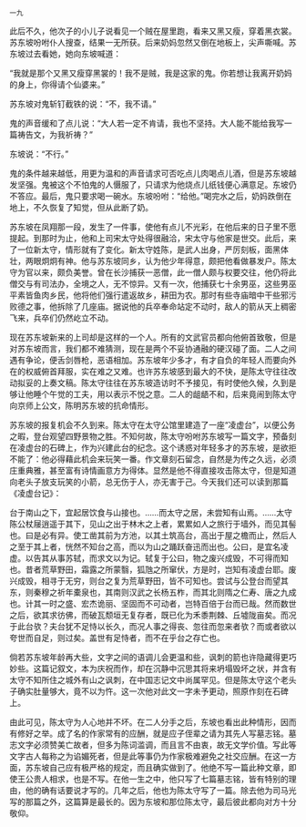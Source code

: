     一九 

   此后不久，他次子的小儿子说看见一个贼在屋里跑，看来又黑又瘦，穿着黑衣裳。苏东坡吩咐仆人搜查，结果一无所获。后来奶妈忽然又倒在地板上，尖声嘶喊。苏东坡过去看她，她向东坡喊道：

   “我就是那个又黑又瘦穿黑裳的！我不是贼，我是这家的鬼。你若想让我离开奶妈的身上，你得请个仙婆来。”

   苏东坡对鬼斩钉截铁的说：“不，我不请。”

   鬼的声音缓和了点儿说：“大人若一定不肯请，我也不坚持。大人能不能给我写一篇祷告文，为我祈祷？”

   东坡说：“不行。”

   鬼的条件越来越低，用更为温和的声音请求可否吃点儿肉喝点儿酒，但是苏东坡越发坚强。鬼被这个不怕鬼的人慑服了，只请求为他烧点儿纸钱便心满意足。东坡仍不答应。最后，鬼只要求喝一碗水。东坡吩咐：“给他。”喝完水之后，奶妈跌倒在地上，不久恢复了知觉，但从此断了奶。

   苏东坡在凤翔那一段，发生了一件事，使他有点儿不光彩，在他后来的日子里不愿提起。到那时为止，他和上司宋太守处得很融洽，宋太守与他家是世交。此后，来了一位新太守，情形就有了变化。新太守姓陈，是武人出身，严厉刻板，面黑体壮，两眼炯炯有神。他与苏东坡同乡，认为他少年得意，颇把他看做暴发户。陈太守为官以来，颇负美誉。曾在长沙捕获一恶僧，此一僧人颇与权要交往，他仍将此僧交与有司法办，全境之人，无不惊异。又有一次，他捕获七十余男巫，这些男巫平素皆鱼肉乡民，他将他们强行遣返故乡，耕田为农。那时有些寺庙暗中干些邪污败德之事，他拆除了几座庙。据说他的兵卒奉命站定不动时，敌人的箭从天上稠密飞来，兵卒们仍然屹立不动。

   现在苏东坡新来的上司却是这样的一个人。所有的文武官员都向他俯首致敬，但是对苏东坡而言，我们都不难猜测，现在是两个不妥协通融的硬汉碰了面。二人之间遇有争论，便舌剑唇枪，恶语相加。苏东坡年少多才，有才自负的年轻人而要向外在的权威俯首拜服，实在难之又难。也许苏东坡感到最大的不快，是陈太守往往改动拟妥的上奏文稿。陈太守往往在苏东坡造访时不予接见，有时使他久候，久到是够让他睡个午觉的工夫，用以表示不悦之意。二人的龃龉不和，后来竟闹到陈太守向京师上公文，陈明苏东坡的抗命情形。

   苏东坡的报复机会不久到来。陈太守在太守公馆里建造了一座“凌虚台”，以便公务之暇，登台观望四野景物之胜。不知何故，陈太守吩咐苏东坡写一篇文字，预备刻在凌虚台的石碑上，作为兴建此台的纪念。这个诱惑对年轻多才的苏东坡，是欲拒不能了：他必得藉此机会来玩笑一番。作文章刻石留念，自然是为传之久远，必须庄重典雅，甚至富有诗情画意方为得体。显然是他不得直接攻击陈太守，但是知道向老头子放支玩笑的小箭，总无伤于人，亦无害于己。今天我们还可以读到那篇《凌虚台记》：

   台于南山之下，宜起居饮食与山接也。……而太守之居，未尝知有山焉。……太守陈公杖屦逍遥于其下，见山之出于林木之上者，累累如人之旅行于墙外，而见其髻也。曰是必有异。使工凿其前为方池，以其土筑高台，高出于屋之檐而止，然后人之至于其上者，恍然不知台之高，而以为山之踊跃奋迅而出也。公曰，是宜名凌虚。以告其从事苏轼，而求文以为记。轼复于公曰，物之废兴成毁，不可得而知也。昔者荒草野田，霜露之所蒙翳，狐虺之所窜伏，方是时，岂知有凌虚台耶。废兴成毁，相寻于无穷，则台之复为荒草野田，皆不可知也。尝试与公登台而望其东，则秦穆之祈年橐泉也，其南则汉武之长杨五柞，而其北则隋之仁寿、唐之九成也。计其一时之盛、宏杰诡丽、坚固而不可动者，岂特百倍于台而已哉。然而数世之后，欲其求彷佛，而破瓦颓垣无复存者，既已化为禾黍荆棘、丘墟陇亩矣。而况于此台欤？夫台犹不足恃以长久，而况人事之得丧、忽往而忽来者欤？而或者欲以夸世而自足，则过矣。盖世有足恃者，而不在乎台之存亡也。

   倘若苏东坡年龄再大些，文字之间的语调儿会更温和些，讽刺的箭也许隐藏得更巧妙些。这篇记叙文，本为庆祝而作，却在沉静中沉思其将来坍塌毁坏之状，并含有太守不知所住之城外有山之讽刺，在中国志记文中尚属罕见。但是陈太守这个老头子确实肚量够大，竟不以为忤。这一次他对此文一字未予更动，照原作刻在石碑上。

   由此可见，陈太守为人心地并不坏。在二人分手之后，东坡也看出此种情形，因而有修好之举。成了名的作家常有的应酬，就是应子侄辈之请为其先人写墓志铭。墓志文字必须赞美亡故者，但多为陈词滥调，而且言不由衷，故无文学价值。写此等文字古人每称之为谄媚死者，但是此等事仍为作家极难避免之社交应酬。在这一方面，苏东坡自己应有极严格的规定，而且确实做到了。他绝不写一篇此种文章，即使王公贵人相求，也是不写。在他一生之中，他只写了七篇墓志铭，皆有特别的理由，他的确有话要说才写的。几年之后，他也为陈太守写了一篇。除去他为司马光写的那篇之外，这篇算是最长的。因为东坡和那位陈太守，最后彼此都向对方十分敬仰。

